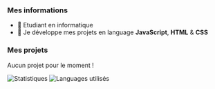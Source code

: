 ### Mes informations
- 🔭 Etudiant en informatique
- 🌱 Je développe mes projets en language __JavaScript__, __HTML__ & __CSS__

### Mes projets
Aucun projet pour le moment !

<img alt="Statistiques" src="https://github-readme-stats.vercel.app/api?username=Kylixn&show_icons=true&hide_border=true&theme=tokyonight" />
<img alt="Languages utilisés" src="https://github-readme-stats.vercel.app/api/top-langs?username=Kylixn&show_icons=true&theme=tokyonight&layout=compact" />
